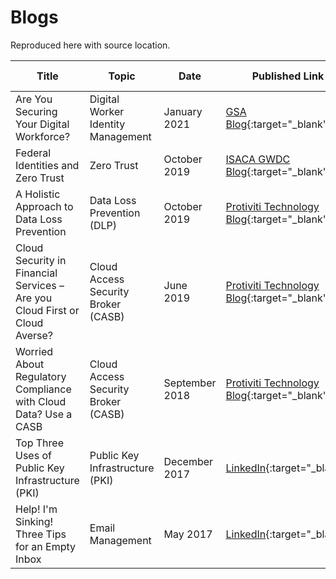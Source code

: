 # Blogs

Reproduced here with source location.

| Title | Topic | Date | Published Link | Local Link |
| ----- | -------- | ---- | ------- | ----- |
| Are You Securing Your Digital Workforce? | Digital Worker Identity Management | January 2021 | [GSA Blog](https://www.gsa.gov/blog/2021/01/13/are-you-securing-your-digital-workforce){:target="_blank"} | [GitHub](2101-GSADWPlaybook.md) |
| Federal Identities and Zero Trust | Zero Trust | October 2019 | [ISACA GWDC Blog](https://isaca-gwdc.org/federal-identities-and-zero-trust/){:target="_blank"} | [GitHub](1910-fedidandzerotrust.md) | 
| A Holistic Approach to Data Loss Prevention | Data Loss Prevention (DLP) | October 2019 | [Protiviti Technology Blog](https://tcblog.protiviti.com/2019/10/14/a-holistic-approach-to-data-loss-prevention/){:target="_blank"} | [GitHub](1910-dlpplan.md) |
| Cloud Security in Financial Services – Are you Cloud First or Cloud Averse? | Cloud Access Security Broker (CASB) | June 2019 | [Protiviti Technology Blog](https://tcblog.protiviti.com/2019/06/14/cloud-security-in-financial-services-are-you-cloud-first-or-cloud-averse/){:target="_blank"} | [GitHub](1906-financialcloudsecurity.md) | 
| Worried About Regulatory Compliance with Cloud Data? Use a CASB | Cloud Access Security Broker (CASB) | September 2018 | [Protiviti Technology Blog](https://tcblog.protiviti.com/2018/09/06/worried-about-regulatory-compliance-with-cloud-data-use-a-casb/){:target="_blank"} | [GitHub](1809-cloudconfidence.md) | 
| Top Three Uses of Public Key Infrastructure (PKI) | Public Key Infrastructure (PKI) | December 2017 | [LinkedIn](https://www.linkedin.com/pulse/we-peoples-pki-devices-kenneth-myers/){:target="_blank"} | [GitHub](1712-toppkiuses.md) |
| Help! I'm Sinking! Three Tips for an Empty Inbox | Email Management | May 2017 | [LinkedIn](https://www.linkedin.com/pulse/help-im-sinking-kenneth-myers/){:target="_blank"} | [Github](1705-emptyinbox.md) |
